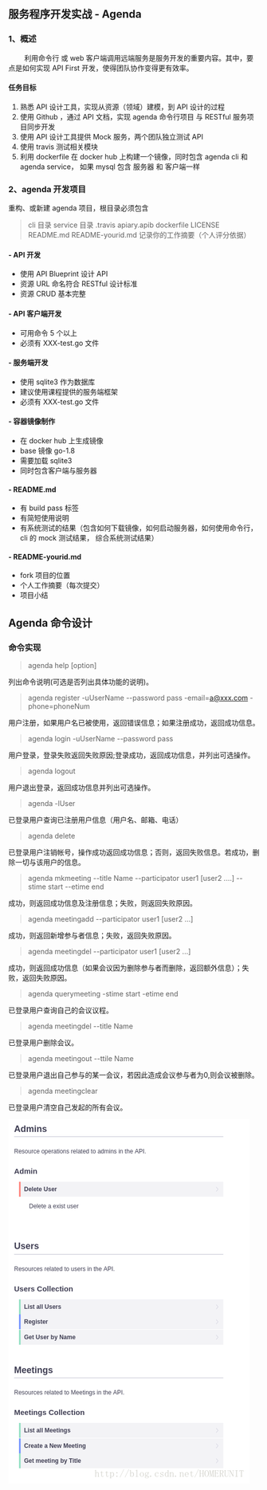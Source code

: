 ## 服务程序开发实战 - Agenda
### 1、概述

   利用命令行 或 web 客户端调用远端服务是服务开发的重要内容。其中，要点是如何实现 API First 开发，使得团队协作变得更有效率。

#### 任务目标

1. 熟悉 API 设计工具，实现从资源（领域）建模，到 API 设计的过程
2. 使用 Github ，通过 API 文档，实现 agenda 命令行项目 与 RESTful 服务项目同步开发
3. 使用 API 设计工具提供 Mock 服务，两个团队独立测试 API
4. 使用 travis 测试相关模块
4. 利用 dockerfile 在 docker hub 上构建一个镜像，同时包含 agenda cli 和 agenda service， 如果 mysql 包含 服务器 和 客户端一样
### 2、agenda 开发项目

重构、或新建 agenda 项目，根目录必须包含
> cli 目录
service 目录
.travis
apiary.apib
dockerfile
LICENSE
README.md
README-yourid.md
记录你的工作摘要（个人评分依据）

#### - API 开发
- 使用 API Blueprint 设计 API
- 资源 URL 命名符合 RESTful 设计标准
- 资源 CRUD 基本完整

#### - API 客户端开发
- 可用命令 5 个以上
- 必须有 XXX-test.go 文件


#### - 服务端开发
- 使用 sqlite3 作为数据库
- 建议使用课程提供的服务端框架
- 必须有 XXX-test.go 文件

#### - 容器镜像制作
- 在 docker hub 上生成镜像
- base 镜像 go-1.8
- 需要加载 sqlite3
- 同时包含客户端与服务器

#### - README.md
- 有 build pass 标签
- 有简短使用说明
- 有系统测试的结果（包含如何下载镜像，如何启动服务器，如何使用命令行，cli 的 mock 测试结果， 综合系统测试结果）

#### - README-yourid.md
- fork 项目的位置
- 个人工作摘要（每次提交）
- 项目小结

## Agenda 命令设计

### 命令实现
>agenda help [option]

列出命令说明(可选是否列出具体功能的说明)。

>agenda register -uUserName --password pass -email=a@xxx.com -phone=phoneNum

用户注册，如果用户名已被使用，返回错误信息；如果注册成功，返回成功信息。

>agenda login -uUserName --password pass

用户登录，登录失败返回失败原因;登录成功，返回成功信息，并列出可选操作。

>agenda logout

用户退出登录，返回成功信息并列出可选操作。

>agenda -lUser

已登录用户查询已注册用户信息（用户名、邮箱、电话）

>agenda delete

已登录用户注销帐号，操作成功返回成功信息；否则，返回失败信息。若成功，删除一切与该用户的信息。

>agenda mkmeeting --title Name --participator user1 [user2 ....] --stime start --etime end

成功，则返回成功信息及注册信息；失败，则返回失败原因。

>agenda meetingadd --participator user1 [user2 ...]

成功，则返回新增参与者信息；失败，返回失败原因。

> agenda meetingdel --participator user1 [user2 ...]

成功，则返回成功信息（如果会议因为删除参与者而删除，返回额外信息）；失败，返回失败原因。

>agenda querymeeting -stime start -etime end

已登录用户查询自己的会议议程。

>agenda meetingdel --title Name

已登录用户删除会议。

>agenda meetingout --ttile Name

已登录用户退出自己参与的某一会议，若因此造成会议参与者为0,则会议被删除。

>agenda meetingclear

已登录用户清空自己发起的所有会议。

![](https://raw.githubusercontent.com/moandy/cloudgo/67124ed6590af80f3c969706eb6e2483a6760a09/picture/p1.png)